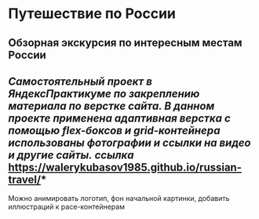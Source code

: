 # Путешествие по России
## Обзорная экскурсия по интересным местам России
*Самостоятельный проект в ЯндексПрактикуме по закреплению материала по верстке сайта. В данном проекте применена адаптивная верстка с помощью flex-боксов и grid-контейнера использованы фотографии и ссылки на видео и другие сайты.*
*ссылка* https://walerykubasov1985.github.io/russian-travel/*
-------------------
Можно анимировать логотип, фон начальной картинки, добавить иллюстраций к pace-контейнерам
